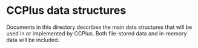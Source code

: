 CCPlus data structures
======================

Documents in this directory describes the main data structures
that will be used in or implemented by CCPlus. Both file-stored 
data and in-memory data will be included.
